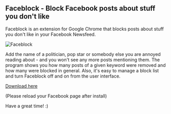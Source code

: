 ## Faceblock - Block Facebook posts about stuff you don't like 
Faceblock is an extension for Google Chrome that blocks posts about stuff you don't like in your Facebook Newsfeed.

![Faceblock](https://cloud.githubusercontent.com/assets/4130138/13583955/cc69dd68-e4bc-11e5-8364-9b77282df1d3.jpg)

Add the name of a politician, pop star or somebody else you are annoyed reading about - and you won't see any more posts mentioning them.
The program shows you how many posts of a given keyword were removed and how many were blocked in general. Also, it's easy to manage a block list and turn Faceblock off and on from the user interface.

[Download here](https://chrome.google.com/…/aljnhamaajogdndmfnedoodpoofadkph)

(Please reload your Facebook page after install)

Have a great time! :)